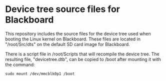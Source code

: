 # Device tree source files for Blackboard

This repository includes the source files for the device tree used when booting the Linux kernel on Blackboard.  These files are located in "/root/Src/dts" on the default SD card image for Blackboard.

There is a script file in /root/Scripts that will recompile the device tree.  The resulting file, "devicetree.dtb", can be copied to /boot after mounting it with the command:

```
sudo mount /dev/mmcblk0p1 /boot
```
